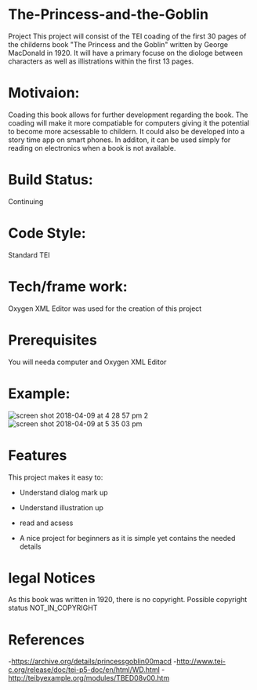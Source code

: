 # The-Princess-and-the-Goblin

Project
This project will consist of the TEI coading of the first 30 pages of the childerns book "The Princess and the Goblin" written by George MacDonald in 1920.
It will have a primary focuse on the diologe between characters as well as illistrations within the first 13 pages. 

# Motivaion:
Coading this book allows for further development regarding the book. The coading will make it more compatiable for computers giving it the potential to become more acsessable to childern.
It could also be developed into a story time app on smart phones. In additon, it can be used simply for reading on electronics when a book is not available.

# Build Status:
Continuing 

# Code Style:
Standard TEI 

# Tech/frame work:
Oxygen XML Editor was used for the creation of this project

# Prerequisites 
You will needa computer and Oxygen XML Editor

# Example: 

![screen shot 2018-04-09 at 4 28 57 pm 2](https://user-images.githubusercontent.com/38230782/38529711-7509a522-3c1b-11e8-8b1f-a645d26b1eb4.png)
![screen shot 2018-04-09 at 5 35 03 pm](https://user-images.githubusercontent.com/38230782/38529888-6bc387b6-3c1c-11e8-8591-0a268ed62ecc.png)


 

# Features 
This project makes it easy to:

- Understand dialog mark up

- Understand illustration up

- read and acsess 

- A nice project for beginners as it is simple yet contains the needed details


# legal Notices
As this book was written in 1920, there is no copyright.
Possible copyright status NOT_IN_COPYRIGHT

# References
-https://archive.org/details/princessgoblin00macd
-http://www.tei-c.org/release/doc/tei-p5-doc/en/html/WD.html
-http://teibyexample.org/modules/TBED08v00.htm

